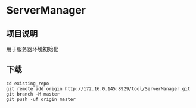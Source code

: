 # ServerManager



## 项目说明

用于服务器环境初始化

## 下载

```
cd existing_repo
git remote add origin http://172.16.0.145:8929/tool/ServerManager.git
git branch -M master
git push -uf origin master
```